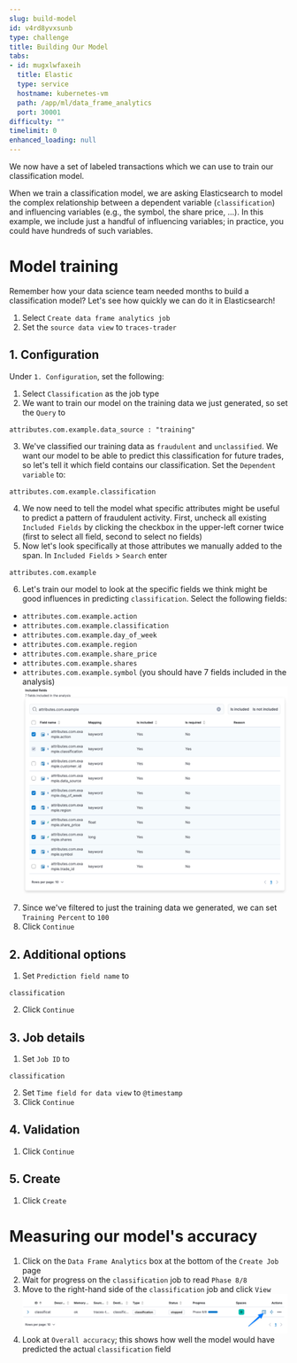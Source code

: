 ```yaml
---
slug: build-model
id: v4rd8yvxsunb
type: challenge
title: Building Our Model
tabs:
- id: mugxlwfaxeih
  title: Elastic
  type: service
  hostname: kubernetes-vm
  path: /app/ml/data_frame_analytics
  port: 30001
difficulty: ""
timelimit: 0
enhanced_loading: null
---
```

We now have a set of labeled transactions which we can use to train our classification model.

When we train a classification model, we are asking Elasticsearch to model the complex relationship between a dependent variable (`classification`) and influencing variables (e.g., the symbol, the share price, ...). In this example, we include just a handful of influencing variables; in practice, you could have hundreds of such variables.

Model training
===
Remember how your data science team needed months to build a classification model? Let's see how quickly we can do it in Elasticsearch!

1. Select `Create data frame analytics job`
2. Set the `source data view` to `traces-trader`

## 1. Configuration
Under `1. Configuration`, set the following:
1. Select `Classification` as the job type
2. We want to train our model on the training data we just generated, so set the `Query` to
  ```
  attributes.com.example.data_source : "training"
  ```
3. We've classified our training data as `fraudulent` and `unclassified`. We want our model to be able to predict this classification for future trades, so let's tell it which field contains our classification. Set the `Dependent variable` to:
  ```
  attributes.com.example.classification
  ```
4. We now need to tell the model what specific attributes might be useful to predict a pattern of fraudulent activity. First, uncheck all existing `Included Fields` by clicking the checkbox in the upper-left corner twice (first to select all field, second to select no fields)
5. Now let's look specifically at those attributes we manually added to the span. In `Included Fields` > `Search` enter
  ```
  attributes.com.example
  ```
6. Let's train our model to look at the specific fields we think might be good influences in predicting `classification`. Select the following fields:
  * `attributes.com.example.action`
  * `attributes.com.example.classification`
  * `attributes.com.example.day_of_week`
  * `attributes.com.example.region`
  * `attributes.com.example.share_price`
  * `attributes.com.example.shares`
  * `attributes.com.example.symbol`
  (you should have 7 fields included in the analysis)
  ![Included Fields](../assets/train_included_fields.png)
7. Since we've filtered to just the training data we generated, we can set `Training Percent` to `100`
8. Click `Continue`

## 2. Additional options
1. Set `Prediction field name` to
  ```
  classification
  ```
2. Click `Continue`

## 3. Job details
1. Set `Job ID` to
  ```
  classification
  ```
2. Set `Time field for data view` to `@timestamp`
3. Click `Continue`

## 4. Validation
1. Click `Continue`

## 5. Create
1. Click `Create`

Measuring our model's accuracy
===
1. Click on the `Data Frame Analytics` box at the bottom of the `Create Job` page
2. Wait for progress on the `classification` job to read `Phase 8/8`
3. Move to the right-hand side of the `classification` job and click `View`
  ![View](../assets/train_view.png)
4. Look at `Overall accuracy`; this shows how well the model would have predicted the actual `classification` field

